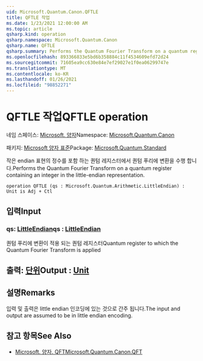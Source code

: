```yaml
---
uid: Microsoft.Quantum.Canon.QFTLE
title: QFTLE 작업
ms.date: 1/23/2021 12:00:00 AM
ms.topic: article
qsharp.kind: operation
qsharp.namespace: Microsoft.Quantum.Canon
qsharp.name: QFTLE
qsharp.summary: Performs the Quantum Fourier Transform on a quantum register containing an integer in the little-endian representation.
ms.openlocfilehash: 893366833e5bd6b358884c11f4534609efd72d24
ms.sourcegitcommit: 71605ea9cc630e84e7ef29027e1f0ea06299747e
ms.translationtype: MT
ms.contentlocale: ko-KR
ms.lasthandoff: 01/26/2021
ms.locfileid: "98852271"
---
```

# <a name="qftle-operation"></a><span data-ttu-id="21424-102">QFTLE 작업</span><span class="sxs-lookup"><span data-stu-id="21424-102">QFTLE operation</span></span>

<span data-ttu-id="21424-103">네임 스페이스: [Microsoft. 양자](xref:Microsoft.Quantum.Canon)</span><span class="sxs-lookup"><span data-stu-id="21424-103">Namespace: [Microsoft.Quantum.Canon](xref:Microsoft.Quantum.Canon)</span></span>

<span data-ttu-id="21424-104">패키지: [Microsoft 양자 표준](https://nuget.org/packages/Microsoft.Quantum.Standard)</span><span class="sxs-lookup"><span data-stu-id="21424-104">Package: [Microsoft.Quantum.Standard](https://nuget.org/packages/Microsoft.Quantum.Standard)</span></span>


<span data-ttu-id="21424-105">작은 endian 표현의 정수를 포함 하는 퀀텀 레지스터에서 퀀텀 푸리에 변환을 수행 합니다.</span><span class="sxs-lookup"><span data-stu-id="21424-105">Performs the Quantum Fourier Transform on a quantum register containing an integer in the little-endian representation.</span></span>

```qsharp
operation QFTLE (qs : Microsoft.Quantum.Arithmetic.LittleEndian) : Unit is Adj + Ctl
```


## <a name="input"></a><span data-ttu-id="21424-106">입력</span><span class="sxs-lookup"><span data-stu-id="21424-106">Input</span></span>

### <a name="qs--littleendian"></a><span data-ttu-id="21424-107">qs: [LittleEndian](xref:Microsoft.Quantum.Arithmetic.LittleEndian)</span><span class="sxs-lookup"><span data-stu-id="21424-107">qs : [LittleEndian](xref:Microsoft.Quantum.Arithmetic.LittleEndian)</span></span>

<span data-ttu-id="21424-108">퀀텀 푸리에 변환이 적용 되는 퀀텀 레지스터</span><span class="sxs-lookup"><span data-stu-id="21424-108">Quantum register to which the Quantum Fourier Transform is applied</span></span>



## <a name="output--unit"></a><span data-ttu-id="21424-109">출력: [단위](xref:microsoft.quantum.lang-ref.unit)</span><span class="sxs-lookup"><span data-stu-id="21424-109">Output : [Unit](xref:microsoft.quantum.lang-ref.unit)</span></span>



## <a name="remarks"></a><span data-ttu-id="21424-110">설명</span><span class="sxs-lookup"><span data-stu-id="21424-110">Remarks</span></span>

<span data-ttu-id="21424-111">입력 및 출력은 little endian 인코딩에 있는 것으로 간주 됩니다.</span><span class="sxs-lookup"><span data-stu-id="21424-111">The input and output are assumed to be in little endian encoding.</span></span>

## <a name="see-also"></a><span data-ttu-id="21424-112">참고 항목</span><span class="sxs-lookup"><span data-stu-id="21424-112">See Also</span></span>

- [<span data-ttu-id="21424-113">Microsoft. 양자. QFT</span><span class="sxs-lookup"><span data-stu-id="21424-113">Microsoft.Quantum.Canon.QFT</span></span>](xref:Microsoft.Quantum.Canon.QFT)